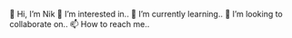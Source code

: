 👋 Hi, I’m Nik
👀 I’m interested in..
🌱 I’m currently learning..
💞️ I’m looking to collaborate on..
📫 How to reach me..
